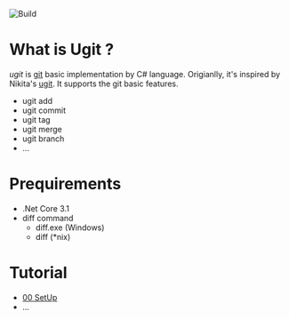 ![Build](https://github.com/gaufung/ugit/workflows/.github/workflows/dotnet-core.yml/badge.svg)



# What is **Ugit** ?

*ugit* is [git](https://en.wikipedia.org/wiki/Git) basic implementation by C# language. Origianlly, it's inspired by Nikita's [ugit](https://www.leshenko.net/p/ugit/). It supports the git basic features. 
- ugit add 
- ugit commit 
- ugit tag 
- ugit merge
- ugit branch
- ...

# Prequirements 
- .Net Core 3.1
- diff command
  - diff.exe (Windows)
  - diff (*nix)

# Tutorial
- [00 SetUp](https://medium.com/@fenga/implement-git-by-yourself-1-introduction-ca13fbb896f7)
- ...